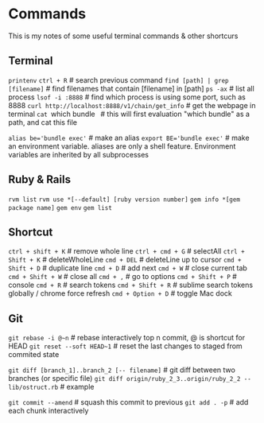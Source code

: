# Commands
This is my notes of some useful terminal commands & other shortcurs

## Terminal
`printenv`
`ctrl + R`    # search previous command
`find [path] | grep [filename]`     # find filenames that contain [filename] in [path]
`ps -ax`    # list all process
`lsof -i :8888`     # find which process is using some port, such as 8888
`curl http://localhost:8888/v1/chain/get_info`      # get the webpage in terminal
`cat `which bundle` `   # this will first evaluation "which bundle" as a path, and cat this file

`alias be='bundle exec'`    # make an alias
`export BE='bundle exec'`    # make an environment variable. aliases are only a shell feature. Environment variables are inherited by all subprocesses


## Ruby & Rails
`rvm list`
`rvm use *[--default] [ruby version number]`
`gem info *[gem package name]`
`gem env`
`gem list`


## Shortcut
`ctrl + shift + K`  # remove whole line
`ctrl + cmd + G`    # selectAll
`ctrl + Shift + K`  # deleteWholeLine
`cmd + DEL`         # deleteLine up to cursor
`cmd + Shift + D`   # duplicate line
`cmd + D`           # add next
`cmd + W`           # close current tab
`cmd + Shift + W`   # close all
`cmd + ,`           # go to options
`cmd + Shift + P`   # console
`cmd + R`           # search tokens
`cmd + Shift + R`   # sublime search tokens globally / chrome force refresh
`cmd + Option + D`   # toggle Mac dock


## Git
`git rebase -i @~n`     # rebase interactively top n commit, @ is shortcut for HEAD
`git reset --soft HEAD~1`   # reset the last changes to staged from commited state

`git diff [branch_1]..branch_2 [-- filename]`   # git diff between two branches (or specific file)
`git diff origin/ruby_2_3..origin/ruby_2_2 -- lib/ostruct.rb`   # example

`git commit --amend`    # squash this commit to previous
`git add . -p`          # add each chunk interactively



